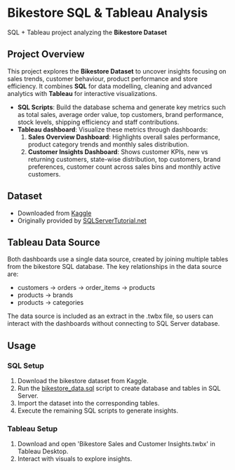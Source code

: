 # Bikestore SQL & Tableau Analysis
SQL + Tableau project analyzing the **Bikestore Dataset**

## Project Overview
This project explores the **Bikestore Dataset** to uncover insights focusing on sales trends, customer behaviour, product performance and store efficiency. It combines **SQL** for data modelling, cleaning and advanced analytics with **Tableau** for interactive visualizations.
- **SQL Scripts**: Build the database schema and generate key metrics such as total sales, average order value, top customers, brand performance, stock levels, shipping efficiency and staff contributions.
- **Tableau dashboard**: Visualize these metrics through dashboards:
  1. **Sales Overview Dashboard**: Highlights overall sales performance, product category trends and monthly sales distribution.
  2. **Customer Insights Dashboard**: Shows customer KPIs, new vs returning customers, state-wise distribution, top customers, brand preferences, customer count across sales bins and monthly active customers.

## Dataset
- Downloaded from [Kaggle](https://www.kaggle.com/datasets/dillonmyrick/bike-store-sample-database/data)
- Originally provided by [SQLServerTutorial.net](https://www.sqlservertutorial.net/getting-started/sql-server-sample-database/)

## Tableau Data Source
Both dashboards use a single data source, created by joining multiple tables from the bikestore SQL database. The key relationships in the data source are:
 - customers &#8594; orders &#8594; order_items &#8594; products
 - products &#8594; brands
 - products &#8594; categories

The data source is included as an extract in the .twbx file, so users can interact with the dashboards without connecting to SQL Server database. 

## Usage

### SQL Setup
1. Download the bikestore dataset from Kaggle.
2. Run the [bikestore_data.sql](sql_scripts/bikestore_data.sql) script to create database and tables in SQL Server. 
3. Import the dataset into the corresponding tables.
4. Execute the remaining SQL scripts to generate insights.

### Tableau Setup
1. Download and open 'Bikestore Sales and Customer Insights.twbx' in Tableau Desktop.
2. Interact with visuals to explore insights.
